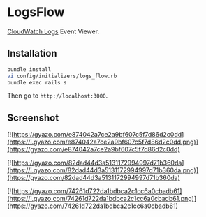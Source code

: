 # LogsFlow

[CloudWatch Logs](https://docs.aws.amazon.com/AmazonCloudWatch/latest/DeveloperGuide/WhatIsCloudWatchLogs.html) Event Viewer.

## Installation

```sh
bundle install
vi config/initializers/logs_flow.rb
bundle exec rails s
```

Then go to `http://localhost:3000`.

## Screenshot

[![https://gyazo.com/e874042a7ce2a9bf607c5f7d86d2c0dd](https://i.gyazo.com/e874042a7ce2a9bf607c5f7d86d2c0dd.png)](https://gyazo.com/e874042a7ce2a9bf607c5f7d86d2c0dd)

[![https://gyazo.com/82dad44d3a5131172994997d71b360da](https://i.gyazo.com/82dad44d3a5131172994997d71b360da.png)](https://gyazo.com/82dad44d3a5131172994997d71b360da)

[![https://gyazo.com/74261d722da1bdbca2c1cc6a0cbadb61](https://i.gyazo.com/74261d722da1bdbca2c1cc6a0cbadb61.png)](https://gyazo.com/74261d722da1bdbca2c1cc6a0cbadb61)
